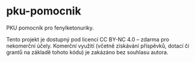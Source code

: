 # pku-pomocnik
PKU pomocník pro fenylketonuriky. 

Tento projekt je dostupný pod licencí CC BY-NC 4.0 – zdarma pro nekomerční účely. Komerční využití (včetně získávání příspěvků, dotací či grantů na základě tohoto kódu) je zakázáno bez souhlasu autora.
